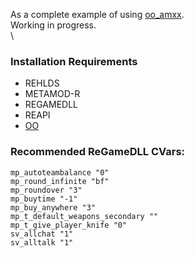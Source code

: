 As a complete example of using [oo_amxx](https://github.com/hollacs/oo_amxx/tree/no-std). \
Working in progress. \
 \
### Installation Requirements
- REHLDS
- METAMOD-R
- REGAMEDLL
- REAPI
- [OO](https://github.com/hollacs/oo_amxx/tree/no-std)

### Recommended ReGameDLL CVars:
```
mp_autoteambalance "0"
mp_round_infinite "bf"
mp_roundover "3"
mp_buytime "-1"
mp_buy_anywhere "3"
mp_t_default_weapons_secondary ""
mp_t_give_player_knife "0"
sv_allchat "1"
sv_alltalk "1"
```
